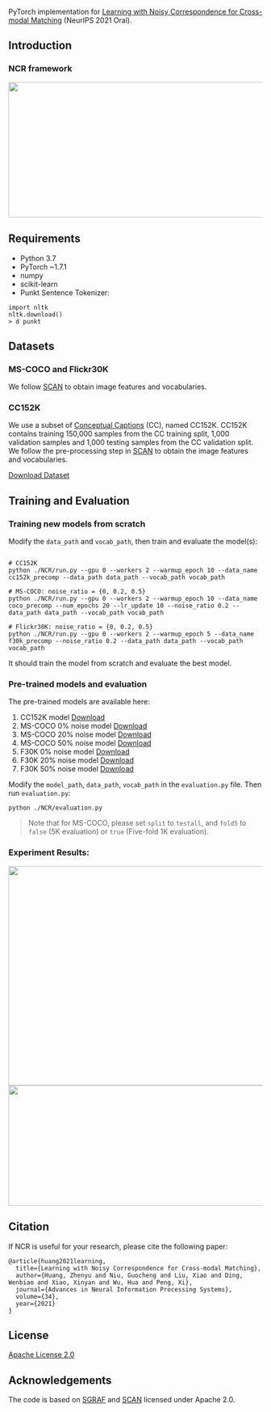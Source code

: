 
PyTorch implementation for [Learning with Noisy Correspondence for Cross-modal Matching](https://proceedings.neurips.cc/paper/2021/file/f5e62af885293cf4d511ceef31e61c80-Paper.pdf) (NeurIPS 2021 Oral).


## Introduction

### NCR framework
<img src="https://github.com/XLearning-SCU/2021-NeurIPS-NCR/blob/main/framework.png"  width="860" height="268" />

## Requirements

- Python 3.7
- PyTorch ~1.7.1
- numpy
- scikit-learn
- Punkt Sentence Tokenizer:
  
```
import nltk
nltk.download()
> d punkt
```
  
## Datasets

### MS-COCO and Flickr30K
We follow [SCAN](https://github.com/kuanghuei/SCAN) to obtain image features and vocabularies.

### CC152K
We use a subset of [Conceptual Captions](https://ai.google.com/research/ConceptualCaptions) (CC), named CC152K. CC152K contains training 150,000 samples from the CC training split, 1,000 validation samples and 1,000 testing samples from the CC validation split. We follow the pre-processing step in [SCAN](https://github.com/kuanghuei/SCAN) to obtain the image features and vocabularies. 

[Download Dataset](https://ncr-paper.cdn.bcebos.com/data/NCR-data.tar)

## Training and Evaluation

### Training new models from scratch

Modify the ```data_path``` and ```vocab_path```, then train and evaluate the model(s):

```train

# CC152K
python ./NCR/run.py --gpu 0 --workers 2 --warmup_epoch 10 --data_name cc152k_precomp --data_path data_path --vocab_path vocab_path

# MS-COCO: noise_ratio = {0, 0.2, 0.5}
python ./NCR/run.py --gpu 0 --workers 2 --warmup_epoch 10 --data_name coco_precomp --num_epochs 20 --lr_update 10 --noise_ratio 0.2 --data_path data_path --vocab_path vocab_path

# Flickr30K: noise_ratio = {0, 0.2, 0.5}
python ./NCR/run.py --gpu 0 --workers 2 --warmup_epoch 5 --data_name f30k_precomp --noise_ratio 0.2 --data_path data_path --vocab_path vocab_path

```
It should train the model from scratch and evaluate the best model.

### Pre-trained models and evaluation
The pre-trained models are available here:

1. CC152K model [Download](https://ncr-paper.cdn.bcebos.com/models/ncr_cc152k_model_best.pth.tar)
2. MS-COCO 0% noise model [Download](https://ncr-paper.cdn.bcebos.com/models/ncr_coco_0_model_best.pth.tar)
3. MS-COCO 20% noise model [Download](https://ncr-paper.cdn.bcebos.com/models/ncr_coco_0.2_model_best.pth.tar)
4. MS-COCO 50% noise model [Download](https://ncr-paper.cdn.bcebos.com/models/ncr_coco_0.5_model_best.pth.tar)
5. F30K 0% noise model [Download](https://ncr-paper.cdn.bcebos.com/models/ncr_f30k_0_model_best.pth.tar)
6. F30K 20% noise model [Download](https://ncr-paper.cdn.bcebos.com/models/ncr_f30k_0.2_model_best.pth.tar)
7. F30K 50% noise model [Download](https://ncr-paper.cdn.bcebos.com/models/ncr_f30k_0.5_model_best.pth.tar)

Modify the ```model_path```, ```data_path```, ```vocab_path``` in the ```evaluation.py``` file. Then run ```evaluation.py```:
```
python ./NCR/evaluation.py
```
> Note that for MS-COCO, please set ```split``` to ```testall```, and ```fold5``` to ```false``` (5K evaluation) or ```true``` (Five-fold 1K evaluation).

### Experiment Results:
<img src="https://github.com/XLearning-SCU/2021-NeurIPS-NCR/blob/main/mscoco_flickr30k.png"  width="740" height="434" />
<img src="https://github.com/XLearning-SCU/2021-NeurIPS-NCR/blob/main/cc152k.png"  width="565" height="238" />


## Citation

If NCR is useful for your research, please cite the following paper:
```
@article{huang2021learning,
  title={Learning with Noisy Correspondence for Cross-modal Matching},
  author={Huang, Zhenyu and Niu, Guocheng and Liu, Xiao and Ding, Wenbiao and Xiao, Xinyan and Wu, Hua and Peng, Xi},
  journal={Advances in Neural Information Processing Systems},
  volume={34},
  year={2021}
}
```

## License

[Apache License 2.0](http://www.apache.org/licenses/LICENSE-2.0)

## Acknowledgements
The code is based on [SGRAF](https://github.com/Paranioar/SGRAF) and [SCAN](https://github.com/kuanghuei/SCAN) licensed under Apache 2.0.